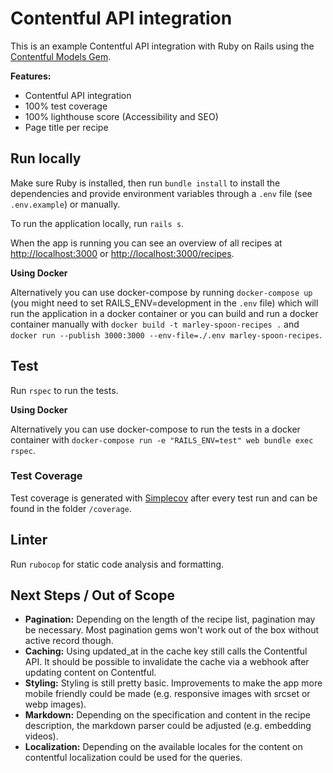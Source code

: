 # Contentful API integration

This is an example Contentful API integration with Ruby on Rails using the [Contentful Models Gem](https://github.com/contentful/contentful_model).

**Features:**

- Contentful API integration
- 100% test coverage
- 100% lighthouse score (Accessibility and SEO)
- Page title per recipe

## Run locally

Make sure Ruby is installed, then run `bundle install` to install the dependencies and provide environment variables through a `.env` file (see `.env.example`) or manually.

To run the application locally, run `rails s`.

When the app is running you can see an overview of all recipes at [http://localhost:3000](http://localhost:3000) or [http://localhost:3000/recipes](http://localhost:3000/recipes).

**Using Docker**

Alternatively you can use docker-compose by running `docker-compose up` (you might need to set RAILS_ENV=development in the `.env` file) which will run the application in a docker container or you can build and run a docker container manually with `docker build -t marley-spoon-recipes .` and `docker run --publish 3000:3000 --env-file=./.env marley-spoon-recipes`.

## Test

Run `rspec` to run the tests.

**Using Docker**

Alternatively you can use docker-compose to run the tests in a docker container with `docker-compose run -e "RAILS_ENV=test" web bundle exec rspec`.

### Test Coverage

Test coverage is generated with [Simplecov](https://github.com/colszowka/simplecov) after every test run and can be found in the folder `/coverage`.

## Linter

Run `rubocop` for static code analysis and formatting.

## Next Steps / Out of Scope

- **Pagination:** Depending on the length of the recipe list, pagination may be necessary. Most pagination gems won't work out of the box without active record though.
- **Caching:** Using updated_at in the cache key still calls the Contentful API. It should be possible to invalidate the cache via a webhook after updating content on Contentful.
- **Styling:** Styling is still pretty basic. Improvements to make the app more mobile friendly could be made (e.g. responsive images with srcset or webp images).
- **Markdown:** Depending on the specification and content in the recipe description, the markdown parser could be adjusted (e.g. embedding videos).
- **Localization:** Depending on the available locales for the content on contentful localization could be used for the queries.
